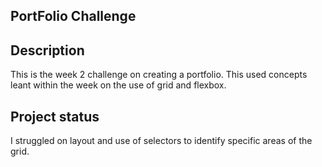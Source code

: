 


## PortFolio Challenge


## Description
This is the week 2 challenge on creating a portfolio. This used concepts leant within the week on the use of grid and flexbox.






## Project status
I struggled on layout and use of selectors to identify specific areas of the grid. 
